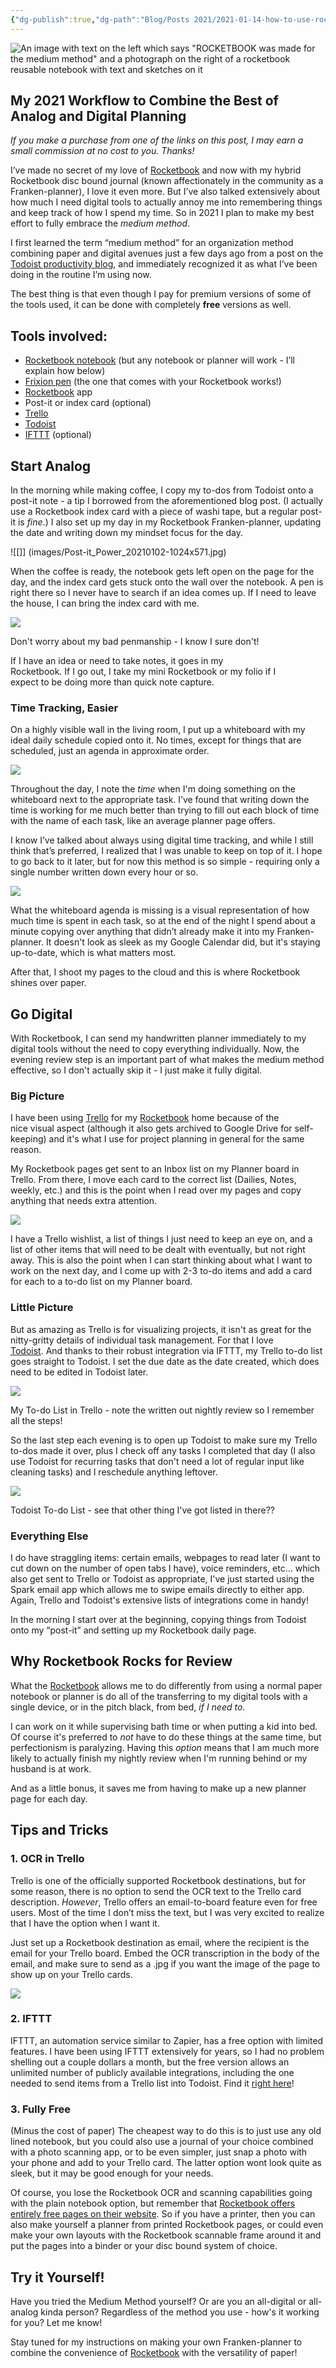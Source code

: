 ```yaml
---
{"dg-publish":true,"dg-path":"Blog/Posts 2021/2021-01-14-how-to-use-rocketbook-for-the-medium-method.md","permalink":"/blog/posts-2021/2021-01-14-how-to-use-rocketbook-for-the-medium-method/","title":"Best Practices: Using Rocketbook for the Medium Method","tags":["time-and-planners"],"noteIcon":"","created":"","updated":"2023-08-08T14:02:44.000-04:00"}
---
```


![An image with text on the left which says "ROCKETBOOK was made for the medium method" and a photograph on the right of a rocketbook reusable notebook with text and sketches on it](https://i.imgur.com/uSyEiIc.png)

## My 2021 Workflow to Combine the Best of Analog and Digital Planning

_If you make a purchase from one of the links on this post, I may earn a small commission at no cost to you. Thanks!_

I’ve made no secret of my love of [Rocketbook](https://www.getrocketbook.com/?rfsn=2978562.ea7530&utm_source=affiliate&utm_campaign=2978562) and now with my hybrid Rocketbook disc bound journal (known affectionately in the community as a Franken-planner), I love it even more. But I’ve also talked extensively about how much I need digital tools to actually annoy me into remembering things and keep track of how I spend my time. So in 2021 I plan to make my best effort to fully embrace the _medium method_.

I first learned the term “medium method” for an organization method combining paper and digital avenues just a few days ago from a post on the [Todoist productivity blog](https://todoist.com/productivity-methods/medium-method), and immediately recognized it as what I’ve been doing in the routine I’m using now.

The best thing is that even though I pay for premium versions of some of the tools used, it can be done with completely **free** versions as well.

## Tools involved:

- [Rocketbook notebook](https://www.getrocketbook.com/?rfsn=2978562.ea7530&utm_source=affiliate&utm_campaign=2978562) (but any notebook or planner will work - I’ll explain how below)
- [Frixion pen](?rfsn=2978562.ea7530&utm_source=affiliate&utm_campaign=2978562) (the one that comes with your Rocketbook works!)
- [Rocketbook](https://getrocketbook.com/?rfsn=2978562.ea7530&utm_source=affiliate&utm_campaign=2978562) app
- Post-it or index card (optional)
- [Trello](https://trello.com/laurenreese7/recommend)
- [Todoist](https://todoist.com/r/lauren_reese_eugpzq)
- [IFTTT](http://ifttt.com) (optional)

## Start Analog

In the morning while making coffee, I copy my to-dos from Todoist onto a post-it note - a tip I borrowed from the aforementioned blog post. (I actually use a Rocketbook index card with a piece of washi tape, but a regular post-it is _fine_.) I also set up my day in my Rocketbook Franken-planner, updating the date and writing down my mindset focus for the day.

![[]] (images/Post-it_Power_20210102-1024x571.jpg)

When the coffee is ready, the notebook gets left open on the page for the day, and the index card gets stuck onto the wall over the notebook. A pen is right there so I never have to search if an idea comes up. If I need to leave the house, I can bring the index card with me.

![](https://i2.wp.com/veryveryvary.com/wp-content/uploads/2021/01/role-planning_game_2021-01-04-scaled.jpg?fit=640%2C420&ssl=1)

Don't worry about my bad penmanship - I know I sure don't!

If I have an idea or need to take notes, it goes in my  
Rocketbook. If I go out, I take my mini Rocketbook or my folio if I  
expect to be doing more than quick note capture.

### Time Tracking, Easier

On a highly visible wall in the living room, I put up a whiteboard with my ideal daily schedule copied onto it. No times, except for things that are scheduled, just an agenda in approximate order.

![](images/image-1-798x1024.png)

Throughout the day, I note the _time_ when I'm doing something on the whiteboard next to the appropriate task. I’ve found that writing down the time is working for me much better than trying to fill out each block of time with the name of each task, like an average planner page offers.

I know I’ve talked about always using digital time tracking, and while I still think that’s preferred, I realized that I was unable to keep on top of it. I hope to go back to it later, but for now this method is so simple - requiring only a single number written down every hour or so.

![](images/role-planning_game_2021-01-09-2-324x1024.jpg)

What the whiteboard agenda is missing is a visual representation of how much time is spent in each task, so at the end of the night I spend about a minute copying over anything that didn’t already make it into my Franken-planner. It doesn't look as sleek as my Google Calendar did, but it's staying up-to-date, which is what matters most.

After that, I shoot my pages to the cloud and this is where Rocketbook shines over paper.

## Go Digital

With Rocketbook, I can send my handwritten planner immediately to my digital tools without the need to copy everything individually. Now, the evening review step is an important part of what makes the medium method effective, so I don't actually skip it - I just make it fully digital.

### Big Picture

I have been using [Trello](https://trello.com/laurenreese7/recommend) for my [Rocketbook](https://getrocketbook.com/?rfsn=2978562.ea7530&utm_source=affiliate&utm_campaign=2978562) home because of the  
nice visual aspect (although it also gets archived to Google Drive for self-keeping) and it's what I use for project planning in general for the same reason.

My Rocketbook pages get sent to an Inbox list on my Planner board in  
Trello. From there, I move each card to the correct list (Dailies, Notes, weekly, etc.) and this is the point when I read over my pages and copy anything that needs extra attention.

![](images/blurred-trello.png)

I have a Trello wishlist, a list of things I just need to keep an eye on, and a list of other items that will need to be dealt with eventually, but not right away. This is also the point when I can start thinking about what I want to work on the next day, and I come up with 2-3 to-do items and add a card for each to a to-do list on my Planner board.

### Little Picture

But as amazing as Trello is for visualizing projects, it isn't as great for the nitty-gritty details of individual task management. For that I love  
[Todoist](https://todoist.com/r/lauren_reese_eugpzq). And thanks to their robust integration via IFTTT, my Trello to-do list goes straight to Todoist. I set the due date as the date created, which does need to be edited in Todoist later.

![](images/image.png)

My To-do List in Trello - note the written out nightly review so I remember all the steps!

So the last step each evening is to open up Todoist to make sure my Trello to-dos made it over, plus I check off any tasks I completed that day (I also use Todoist for recurring tasks that don't need a lot of regular input like cleaning tasks) and I reschedule anything leftover.

![](images/image-2.png)

Todoist To-do List - see that other thing I've got listed in there??

### Everything Else

I do have straggling items: certain emails, webpages to read later (I want to cut down on the number of open tabs I have), voice reminders, etc… which also get sent to Trello or Todoist as appropriate, I've just started using the Spark email app which allows me to swipe emails directly to either app. Again, Trello and Todoist's extensive lists of integrations come in handy!

In the morning I start over at the beginning, copying things from Todoist onto my “post-it” and setting up my Rocketbook daily page.

## Why **Rocketbook** Rocks for Review

What the [Rocketbook](https://www.getrocketbook.com/?rfsn=2978562.ea7530&utm_source=affiliate&utm_campaign=2978562) allows me to do differently from using a normal paper notebook or planner is do all of the transferring to my digital tools with a single device, or in the pitch black, from bed, _if I need to_.

I can work on it while supervising bath time or when putting a kid into bed. Of course it's preferred to _not_ have to do these things at the same time, but perfectionism is paralyzing. Having this _option_ means that I am much more likely to actually finish my nightly review when I'm running behind or my husband is at work.

And as a little bonus, it saves me from having to make up a new planner page for each day.

## Tips and Tricks

### 1\. OCR in Trello

Trello is one of the officially supported Rocketbook destinations, but for some reason, there is no option to send the OCR text to the Trello card description. _However_, Trello offers an email-to-board feature even for free users. Most of the time I don’t miss the text, but I was very excited to realize that I have the option when I want it.

Just set up a Rocketbook destination as email, where the recipient is the email for your Trello board. Embed the OCR transcription in the body of the email, and make sure to send as a .jpg if you want the image of the page to show up on your Trello cards.

![](images/screenshot-2021-01-10-at-15.11.47-739x1024.png)

### 2\. IFTTT

IFTTT, an automation service similar to Zapier, has a free option with limited features. I have been using IFTTT extensively for years, so I had no problem shelling out a couple dollars a month, but the free version allows an unlimited number of publicly available integrations, including the one needed to send items from a Trello list into Todoist. Find it [right here](https://ifttt.com/applets/tvWd8VCn)!

### 3\. Fully Free

(Minus the cost of paper) The cheapest way to do this is to just use any old lined notebook, but you could also use a journal of your choice combined with a photo scanning app, or to be even simpler, just snap a photo with your phone and add to your Trello card. The latter option wont look quite as sleek, but it may be good enough for your needs.

Of course, you lose the Rocketbook OCR and scanning capabilities going with the plain notebook option, but remember that [Rocketbook offers entirely free pages on their website](https://getrocketbook.com/pages/rocketbook-for-free). So if you have a printer, then you can also make yourself a planner from printed Rocketbook pages, or could even make your own layouts with the Rocketbook scannable frame around it and put the pages into a binder or your disc bound system of choice.

## Try it Yourself!

Have you tried the Medium Method yourself? Or are you an all-digital or all-analog kinda person? Regardless of the method you use - how's it working for you? Let me know!

Stay tuned for my instructions on making your own Franken-planner to  
combine the convenience of [Rocketbook](https://www.getrocketbook.com/?rfsn=2978562.ea7530&utm_source=affiliate&utm_campaign=2978562) with the versatility of paper!
